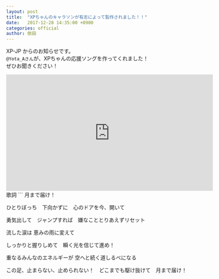 ```yaml
---
layout: post
title:  "XPちゃんのキャラソンが有志によって製作されました！！"
date:   2017-12-28 14:35:00 +0900
categories: official
author: 依田
---  
```

XP-JP からのお知らせです。  
`@Yota_Aさん`が、XPちゃんの応援ソングを作ってくれました！  
ぜひお聞きください！  

<iframe width="560" height="315" src="https://www.youtube.com/embed/KwPLn70X4NI?rel=0" frameborder="0" gesture="media" allow="encrypted-media" allowfullscreen></iframe>  

<br>
歌詞  
```  
月まで届け！  


ひとりぼっち　下向かずに　心のドアを今、開いて  

勇気出して　ジャンプすれば　嫌なこととりあえずリセット  

流した涙は 恵みの雨に変えて  

しっかりと握りしめて　瞬く光を信じて進め！  

重なるみんなのエネルギーが 空へと続く道しるべになる  

この足、止まらない、止められない！　どこまでも駆け抜けて　月まで届け！  
```  
